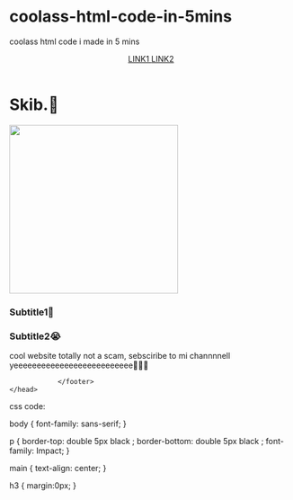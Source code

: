 # coolass-html-code-in-5mins
coolass html code i made in 5 mins

<html>

<body>
    <head>
        <title>Main</title>
            <link rel="stylesheet" href="style.css">
                <header>
                    <nav>
                        <a href=""> LINK1 </a>
                        <a href=""> LINK2 </a>
                     </nav>
                </header>
                <main>
                    <h1>Skib.🚽</h1>
                     <img src="https://cdn.pixabay.com/photo/2023/02/01/00/54/company-7759278_640.png" width="300px">
                    <h3>Subtitle1🤑</h3>
                    <h3>Subtitle2😭</h3>
                    <p>cool website totally not a scam, sebsciribe to mi channnnell yeeeeeeeeeeeeeeeeeeeeeeeeee🤑🤑🤑</p>
                </main>
                <footer>

                </footer>      
    </head>
</body>

</html>






css code:



body {
    font-family: sans-serif;
}

p {
    border-top: double 5px black ;
    border-bottom: double 5px black ;
    font-family: Impact;
}

main {
    text-align: center;
}

h3 {
    margin:0px;
}
